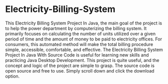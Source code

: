 # Electricity-Billing-System
This Electricity Billing System Project In Java, the main goal of the project is to help the power department by computerizing the billing system. It primarily focuses on calculating the number of units utilized over a given period of time and the amount of money to be paid to electricity offices. For consumers, this automated method will make the total billing procedure simple, accessible, comfortable, and effective. The Electricity Billing System Project In Java With Source Code is useful for learning new skills and practicing Java Desktop Development. This project is quite useful, and the concept and logic of the project are simple to grasp. The source code is open source and free to use. Simply scroll down and click the download option.


